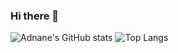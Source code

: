 ### Hi there 👋
![Adnane's GitHub stats](https://github-readme-stats.vercel.app/api?username=lakhaladnane&show_icons=true&theme=highcontrast) ![Top Langs](https://github-readme-stats.vercel.app/api/top-langs/?username=lakhaladnane&size_weight=0.5&count_weight=0.5)


<!--
**lakhaladnane/lakhaladnane** is a ✨ _special_ ✨ repository because its `README.md` (this file) appears on your GitHub profile.
![Adnane's GitHub stats](https://github-readme-stats.vercel.app/api?username=lakhaladnane&show_icons=true)
Here are some ideas to get you started:

- 🔭 I’m currently working on ...
- 🌱 I’m currently learning ...
- 👯 I’m looking to collaborate on ...
- 🤔 I’m looking for help with ...
- 💬 Ask me about ...
- 📫 How to reach me: ...
- 😄 Pronouns: ...
- ⚡ Fun fact: ...
-->
